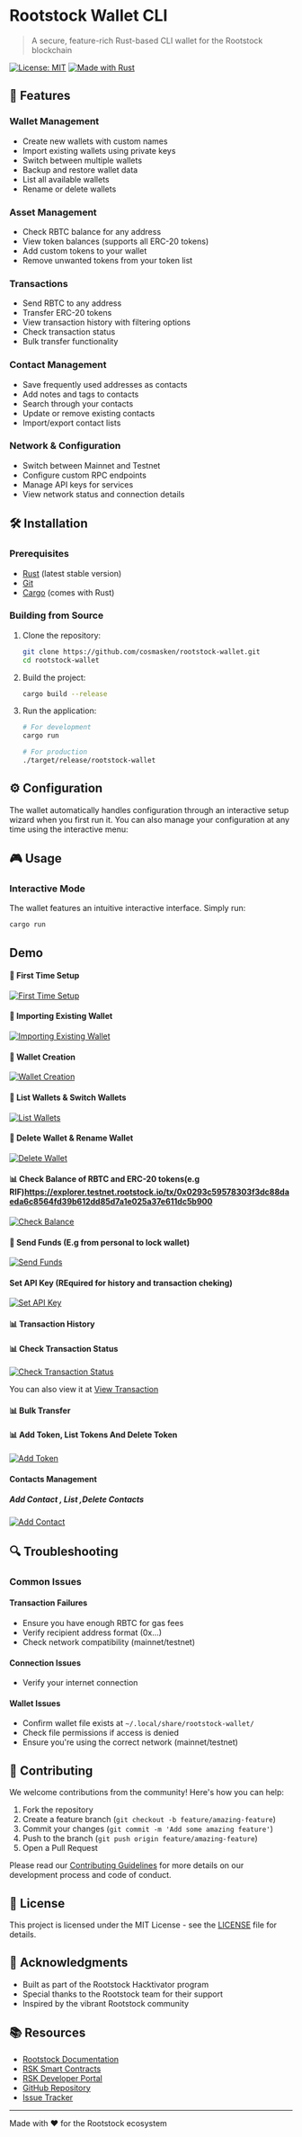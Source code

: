 # Rootstock Wallet CLI

> A secure, feature-rich Rust-based CLI wallet for the Rootstock blockchain

[![License: MIT](https://img.shields.io/badge/License-MIT-blue.svg)](https://github.com/cosmasken/rootstock-wallet/blob/main/LICENSE)
[![Made with Rust](https://img.shields.io/badge/Made%20with-Rust-orange)](https://www.rust-lang.org/)

## 🚀 Features

### Wallet Management

- Create new wallets with custom names
- Import existing wallets using private keys
- Switch between multiple wallets
- Backup and restore wallet data
- List all available wallets 
- Rename or delete wallets

### Asset Management

- Check RBTC balance for any address
- View token balances (supports all ERC-20 tokens)
- Add custom tokens to your wallet
- Remove unwanted tokens from your token list

### Transactions

- Send RBTC to any address
- Transfer ERC-20 tokens
- View transaction history with filtering options
- Check transaction status
- Bulk transfer functionality

### Contact Management

- Save frequently used addresses as contacts
- Add notes and tags to contacts
- Search through your contacts
- Update or remove existing contacts
- Import/export contact lists

### Network & Configuration

- Switch between Mainnet and Testnet
- Configure custom RPC endpoints
- Manage API keys for services
- View network status and connection details

## 🛠️ Installation

### Prerequisites

- [Rust](https://www.rust-lang.org/tools/install) (latest stable version)
- [Git](https://git-scm.com/)
- [Cargo](https://doc.rust-lang.org/cargo/) (comes with Rust)

### Building from Source

1. Clone the repository:

   ```bash
   git clone https://github.com/cosmasken/rootstock-wallet.git
   cd rootstock-wallet
   ```

2. Build the project:

   ```bash
   cargo build --release
   ```

3. Run the application:

   ```bash
   # For development
   cargo run
   
   # For production
   ./target/release/rootstock-wallet
   ```


## ⚙️ Configuration

The wallet automatically handles configuration through an interactive setup wizard when you first run it. You can also manage your configuration at any time using the interactive menu:

## 🎮 Usage

### Interactive Mode 

The wallet features an intuitive interactive interface. Simply run:

```bash
cargo run
```

## Demo


#### 🔑 First Time Setup
[![First Time Setup](https://asciinema.org/a/V8Qf1AboSZu08l12KJFxTfyeV.svg)](https://asciinema.org/a/V8Qf1AboSZu08l12KJFxTfyeV)


#### 🔑 Importing Existing Wallet
[![Importing Existing Wallet](https://asciinema.org/a/cVrvEOP4LvJQLvTitxcayRBFt.svg)](https://asciinema.org/a/cVrvEOP4LvJQLvTitxcayRBFt)


#### 🔑 Wallet Creation
[![Wallet Creation](https://asciinema.org/a/Lj7YVm8idPbAEpHYPfjFuTfns.svg)](https://asciinema.org/a/Lj7YVm8idPbAEpHYPfjFuTfns)


#### 🔑 List Wallets & Switch Wallets
[![List Wallets](https://asciinema.org/a/HUpONPUC4OgQKFyStNm5KwaqT.svg)](https://asciinema.org/a/HUpONPUC4OgQKFyStNm5KwaqT)



#### 🔑 Delete Wallet & Rename Wallet
[![Delete Wallet](https://asciinema.org/a/cqjxdJjfaY1wqvO4upgRUMKDG.svg)](https://asciinema.org/a/cqjxdJjfaY1wqvO4upgRUMKDG)


#### 📊 Check Balance of RBTC and ERC-20 tokens(e.g RIF)https://explorer.testnet.rootstock.io/tx/0x0293c59578303f3dc88daeda6c8564fd39b612dd85d7a1e025a37e611dc5b900
[![Check Balance](https://asciinema.org/a/rqlxYIWZ2Gh1Pn5sEFZZFK5xz.svg)](https://asciinema.org/a/rqlxYIWZ2Gh1Pn5sEFZZFK5xz
)

#### 💸 Send Funds (E.g from personal to lock wallet)
[![Send Funds](https://asciinema.org/a/tEt4dSOgmEEguP6pgQ7setuPV.svg)](https://asciinema.org/a/tEt4dSOgmEEguP6pgQ7setuPV
)

#### Set API Key (REquired for history and transaction cheking)
[![Set API Key](https://asciinema.org/a/6ZdWMvEMMZVsSCFkNHjq3MbPq.svg)](https://asciinema.org/a/6ZdWMvEMMZVsSCFkNHjq3MbPq)

<!-- continue -->
#### 📊 Transaction History


#### 📊 Check Transaction Status
[![Check Transaction Status](https://asciinema.org/a/CYYjrSV58KRGMgOmbdknm85Am.svg)](https://asciinema.org/a/CYYjrSV58KRGMgOmbdknm85Am)

You can also view it at [View Transaction](https://explorer.testnet.rsk.co/tx/0293c59578303f3dc88daeda6c8564fd39b612dd85d7a1e025a37e611dc5b900)

#### 📊 Bulk Transfer


#### 📊 Add Token, List Tokens And Delete Token
[![Add Token](https://asciinema.org/a/dY7GpSsmk6uxsZdB9n6C2Fzgs.svg)](https://asciinema.org/a/dY7GpSsmk6uxsZdB9n6C2Fzgs)

#### Contacts Management

##### Add Contact , List ,Delete Contacts
[![Add Contact](https://asciinema.org/a/QaN1SZIXud4dxJ8woqDqnb1v5.svg)](https://asciinema.org/a/QaN1SZIXud4dxJ8woqDqnb1v5)


## 🔍 Troubleshooting

### Common Issues

#### Transaction Failures

- Ensure you have enough RBTC for gas fees
- Verify recipient address format (0x...)
- Check network compatibility (mainnet/testnet)

#### Connection Issues

- Verify your internet connection

#### Wallet Issues

- Confirm wallet file exists at `~/.local/share/rootstock-wallet/`
- Check file permissions if access is denied
- Ensure you're using the correct network (mainnet/testnet)

## 🤝 Contributing

We welcome contributions from the community! Here's how you can help:

1. Fork the repository
2. Create a feature branch (`git checkout -b feature/amazing-feature`)
3. Commit your changes (`git commit -m 'Add some amazing feature'`)
4. Push to the branch (`git push origin feature/amazing-feature`)
5. Open a Pull Request

Please read our [Contributing Guidelines](CONTRIBUTING.md) for more details on our development process and code of conduct.

## 📄 License

This project is licensed under the MIT License - see the [LICENSE](LICENSE) file for details.

## 🙏 Acknowledgments

- Built as part of the Rootstock Hacktivator program
- Special thanks to the Rootstock team for their support
- Inspired by the vibrant Rootstock community

## 📚 Resources

- [Rootstock Documentation](https://developers.rsk.co/)
- [RSK Smart Contracts](https://developers.rsk.co/develop/)
- [RSK Developer Portal](https://developers.rsk.co/)
- [GitHub Repository](https://github.com/cosmasken/rootstock-wallet)
- [Issue Tracker](https://github.com/cosmasken/rootstock-wallet/issues)

---

Made with ❤️ for the Rootstock ecosystem